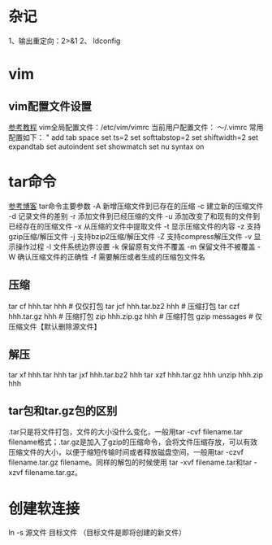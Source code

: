 # 杂记
1、输出重定向：2>&1
2、 ldconfig

# vim 
## vim配置文件设置
[参考教程](https://www.cnblogs.com/wenxingxu/p/9510796.html)
vim全局配置文件：/etc/vim/vimrc
当前用户配置文件： ～/.vimrc
常用配置如下：
" add tab space
set ts=2
set softtabstop=2
set shiftwidth=2
set expandtab
set autoindent
set showmatch
set nu
syntax on
 
# tar命令
[参考博客](https://www.cnblogs.com/ftl1012/p/9255795.html)
tar命令主要参数
-A 新增压缩文件到已存在的压缩
-c 建立新的压缩文件
-d 记录文件的差别
-r 添加文件到已经压缩的文件
-u 添加改变了和现有的文件到已经存在的压缩文件
-x 从压缩的文件中提取文件
-t 显示压缩文件的内容
-z 支持gzip压缩/解压文件
-j 支持bzip2压缩/解压文件
-Z 支持compress解压文件
-v 显示操作过程
-l 文件系统边界设置
-k 保留原有文件不覆盖
-m 保留文件不被覆盖
-W 确认压缩文件的正确性
-f 需要解压或者生成的压缩包文件名

## 压缩
tar cf hhh.tar hhh         # 仅仅打包
tar jcf hhh.tar.bz2 hhh    # 压缩打包
tar czf hhh.tar.gz hhh     # 压缩打包
zip hhh.zip.gz hhh         # 压缩打包
gzip messages              # 仅压缩文件【默认删除源文件】

## 解压
tar xf hhh.tar hhh
tar jxf hhh.tar.bz2 hhh
tar xzf hhh.tar.gz hhh
unzip hhh.zip hhh

## tar包和tar.gz包的区别
.tar只是将文件打包，文件的大小没什么变化，一般用tar -cvf filename.tar filename格式；.tar.gz是加入了gzip的压缩命令，会将文件压缩存放，可以有效压缩文件的大小，以便于缩短传输时间或者释放磁盘空间，一般用tar -czvf filename.tar.gz filename。同样的解包的时候使用 tar -xvf filename.tar和tar -xzvf filename.tar.gz。

# 创建软连接
ln -s 源文件 目标文件 （目标文件是即将创建的新文件）